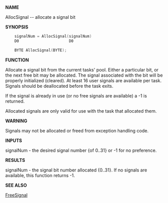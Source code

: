 
**NAME**

AllocSignal -- allocate a signal bit

**SYNOPSIS**

```c
    signalNum = AllocSignal(signalNum)
    D0                      D0

    BYTE AllocSignal(BYTE);

```
**FUNCTION**

Allocate a signal bit from the current tasks' pool.  Either a
particular bit, or the next free bit may be allocated.  The signal
associated with the bit will be properly initialized (cleared).  At
least 16 user signals are available per task.  Signals should be
deallocated before the task exits.

If the signal is already in use (or no free signals are available)
a -1 is returned.

Allocated signals are only valid for use with the task that
allocated them.


**WARNING**

Signals may not be allocated or freed from exception handling code.

**INPUTS**

signalNum - the desired signal number {of 0..31} or -1 for no
preference.

**RESULTS**

signalNum - the signal bit number allocated {0..31}. If no signals
are available, this function returns -1.

**SEE ALSO**

[FreeSignal](FreeSignal.md)
